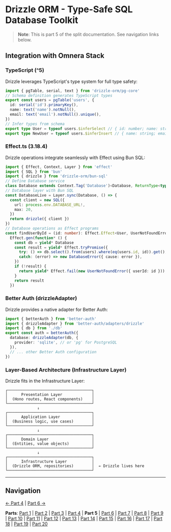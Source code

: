 # Drizzle ORM - Type-Safe SQL Database Toolkit

> **Note**: This is part 5 of the split documentation. See navigation links below.


## Integration with Omnera Stack

### TypeScript (^5)
Drizzle leverages TypeScript's type system for full type safety:
```typescript
import { pgTable, serial, text } from 'drizzle-orm/pg-core'
// Schema definition generates TypeScript types
export const users = pgTable('users', {
  id: serial('id').primaryKey(),
  name: text('name').notNull(),
  email: text('email').notNull().unique(),
})
// Infer types from schema
export type User = typeof users.$inferSelect // { id: number; name: string; email: string }
export type NewUser = typeof users.$inferInsert // { name: string; email: string; id?: number }
```

### Effect.ts (3.18.4)
Drizzle operations integrate seamlessly with Effect using Bun SQL:
```typescript
import { Effect, Context, Layer } from 'effect'
import { SQL } from 'bun'
import { drizzle } from 'drizzle-orm/bun-sql'
// Define Database service
class Database extends Context.Tag('Database')<Database, ReturnType<typeof drizzle>>() {}
// Database layer with Bun SQL
const DatabaseLive = Layer.sync(Database, () => {
  const client = new SQL({
    url: process.env.DATABASE_URL!,
    max: 20,
  })
  return drizzle({ client })
})
// Database operations as Effect programs
const findUserById = (id: number): Effect.Effect<User, UserNotFoundError, Database> =>
  Effect.gen(function* () {
    const db = yield* Database
    const result = yield* Effect.tryPromise({
      try: () => db.select().from(users).where(eq(users.id, id)).get(),
      catch: (error) => new DatabaseError({ cause: error }),
    })
    if (!result) {
      return yield* Effect.fail(new UserNotFoundError({ userId: id }))
    }
    return result
  })
```

### Better Auth (drizzleAdapter)
Drizzle provides a native adapter for Better Auth:
```typescript
import { betterAuth } from 'better-auth'
import { drizzleAdapter } from 'better-auth/adapters/drizzle'
import { db } from './db'
export const auth = betterAuth({
  database: drizzleAdapter(db, {
    provider: 'sqlite', // or 'pg' for PostgreSQL
  }),
  // ... other Better Auth configuration
})
```

### Layer-Based Architecture (Infrastructure Layer)
Drizzle fits in the Infrastructure Layer:
```
┌─────────────────────────────────────┐
│      Presentation Layer             │
│  (Hono routes, React components)    │
└─────────────────────────────────────┘
              ↓
┌─────────────────────────────────────┐
│      Application Layer              │
│  (Business logic, use cases)        │
└─────────────────────────────────────┘
              ↓
┌─────────────────────────────────────┐
│      Domain Layer                   │
│  (Entities, value objects)          │
└─────────────────────────────────────┘
              ↓
┌─────────────────────────────────────┐
│      Infrastructure Layer           │
│  (Drizzle ORM, repositories)        │  ← Drizzle lives here
└─────────────────────────────────────┘
```
---


## Navigation

[← Part 4](./04-installation.md) | [Part 6 →](./06-database-setup.md)


**Parts**: [Part 1](./01-start.md) | [Part 2](./02-overview.md) | [Part 3](./03-why-drizzle-orm-for-omnera.md) | [Part 4](./04-installation.md) | **Part 5** | [Part 6](./06-database-setup.md) | [Part 7](./07-schema-definition.md) | [Part 8](./08-query-api.md) | [Part 9](./09-transactions.md) | [Part 10](./10-effect-integration-patterns.md) | [Part 11](./11-migrations-with-drizzle-kit.md) | [Part 12](./12-best-practices.md) | [Part 13](./13-common-patterns.md) | [Part 14](./14-integration-with-better-auth-postgresql.md) | [Part 15](./15-performance-considerations.md) | [Part 16](./16-common-pitfalls-to-avoid.md) | [Part 17](./17-drizzle-studio.md) | [Part 18](./18-postgresql-best-practices-for-omnera.md) | [Part 19](./19-references.md) | [Part 20](./20-summary.md)